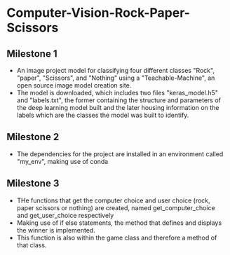 # Computer-Vision-Rock-Paper-Scissors
## Milestone 1
- An image project model for classifying four different classes "Rock", "paper", "Scissors", and "Nothing" using a "Teachable-Machine", an open source image model creation site.
- The model is downloaded, which includes two files "keras_model.h5" and "labels.txt", the former containing the structure and parameters of the deep learning model built and the later housing information on the labels which are the classes the model was built to identify.

## Milestone 2
- The dependencies for the project are installed in an environment called "my_env", making use of conda

## Milestone 3
- THe functions that get the computer choice and user choice (rock, paper scissors or nothing) are created, named get_computer_choice and get_user_choice respectively
- Making use of if else statements, the method that defines and displays the winner is implemented.
- This function is also within the game class and therefore a method of that class.
